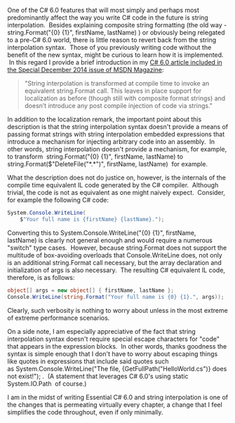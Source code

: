 

One of the C# 6.0 features that will most simply and perhaps most predominantly affect the way you write C# code in the future is string interpolation.  Besides explaining composite string formatting (the old way - string.Format("{0} {1}", firstName, lastName) ) or obviously being relegated to a pre-C# 6.0 world, there is little reason to revert back from the string interpolation syntax.  Those of you previously writing code without the benefit of the new syntax, might be curious to learn how it is implemented.  In this regard I provide a brief introduction in my [C# 6.0 article included in the Special December 2014 issue of MSDN Magazine](https://msdn.microsoft.com/en-us/magazine/dn879355.aspx):

> "String interpolation is transformed at compile time to invoke an equivalent string.Format call. This leaves in place support for localization as before (though still with composite format strings) and doesn’t introduce any post compile injection of code via strings."

In addition to the localization remark, the important point about this description is that the string interpolation syntax doesn't provide a means of passing format strings with string interpolation embedded expressions that introduce a mechanism for injecting arbitrary code into an assembly.  In other words, string interpolation doesn't provide a mechanism, for example, to transform  string.Format("{0} {1}", firstName, lastName) to string.Format($"DeleteFile("\*.\*")", firstName, lastName)  for example.

What the description does not do justice on, however, is the internals of the compile time equivalent IL code generated by the C# compiler.  Although trivial, the code is not as equivalent as one might naively expect.  Consider, for example the following C# code:

```csharp
System.Console.WriteLine(
    $"Your full name is {firstName} {lastName}.");
```

Converting this to System.Console.WriteLine("{0} {1}", firstName, lastName) is clearly not general enough and would require a numerous "switch" type cases.  However, because string.Format does not support the multitude of box-avoiding overloads that Console.WriteLine does, not only is an additional string.Format call necessary, but the array declaration and initialization of args is also necessary.  The resulting C# equivalent IL code, therefore, is as follows:

```csharp
object[] args = new object[] { firstName, lastName };
Console.WriteLine(string.Format("Your full name is {0} {1}.", args));
```

Clearly, such verbosity is nothing to worry about unless in the most extreme of extreme performance scenarios.

On a side note, I am especially appreciative of the fact that string interpolation syntax doesn't require special escape characters for "code" that appears in the expression blocks.  In other words, thanks goodness the syntax is simple enough that I don't have to worry about escaping things like quotes in expressions that include said quotes such as System.Console.WriteLine("The file, {GetFullPath("HelloWorld.cs")} does not exist!"); .  (A statement that leverages C# 6.0's using static System.IO.Path  of course.)

I am in the midst of writing Essential C# 6.0 and string interpolation is one of the changes that is permeating virtually every chapter, a change that I feel simplifies the code throughout, even if only minimally.
